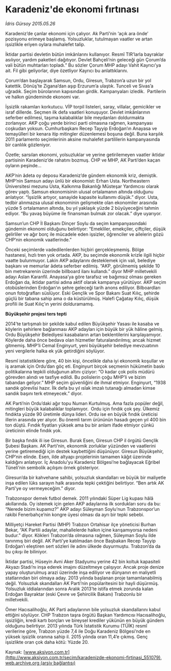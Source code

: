 # Karadeniz'de ekonomi fırtınası

*İdris Gürsoy 2015.05.26*

<div class="pNewsDetailMainContent ctx_content" itemprop="articleBody">
 <p>
  Karadeniz’de çanlar ekonomi için çalıyor. Ak Parti’nin ‘açık ara önde’ pozisyonu erimeye başlamış. Yolsuzluklar, tutulmayan vaatler ve artan işsizlikle eriyen oylara muhalefet talip.
 </p>
 <p>
  İktidar partisi devletin bütün imkânlarını kullanıyor. Resmî TIR’larla bayraklar asılıyor, yardım paketleri dağıtıyor. Devlet Bahçeli’nin geleceği gün Çorum’da vali bütün muhtarları topladı.” Bu sözler Çorum MHP adayı Vahit Kayrıcı’ya ait. Fil gibi geliyorlar, diye özetliyor Kayrıcı bu anlattıklarını.
 </p>
 <p>
  Çorum’dan başlayarak Samsun, Ordu, Giresun, Trabzon’a uzun bir yol katettik. Dönüş’te Zigana’dan aşıp Erzurum’a ulaştık. Tunceli ve Sivas’a uğradık. Seçim bürolarının kapısından girdik. Kampanyaları izledik.  Partilerin ve halkın gündeminde ekonomi var.
 </p>
 <p>
  İşsizlik rakamları korkutucu. VİP torpil listeleri, saray, villalar, gemicikler ve israf dillerde. Seçmen ilk defa vaatleri konuşuyor. Devlet imkânlarının seferber edilmesi, taşıma kalabalıklar bile meydanları doldurmakta zorlanıyor. AKP çoğu yerde birinci parti olmasına rağmen, kampanyası coşkudan yoksun. Cumhurbaşkanı Recep Tayyip Erdoğan’ın Anayasa ve temayülleri bir kenara itip mitingler düzenlemesi boşuna değil. Buna karşılık 2011 parlamento seçimlerinin aksine muhalefet partililerin kampanyasında bir canlılık gözleniyor.
 </p>
 <p>
  Özetle; sarsılan ekonomi, yolsuzluklar ve yerine getirilemeyen vaatler iktidar partisinin Karadeniz’de rahatını bozmuş. CHP ve MHP, AK Parti’den kaçan oyların peşinde…
 </p>
 <p>
  AKP’nin âdeta oy deposu Karadeniz’de gündem ekonomik kriz, demiştik. MHP’nin Samsun adayı ünlü bir ekonomist: Erhan Usta. Northeastern Üniversitesi mezunu Usta, Kalkınma Bakanlığı Müsteşar Yardımcısı olarak görev yaptı. Samsun ekonomisinin ulusal ortalamanın altında olduğunu anlatıyor. “İşsizlik artıyor, sanayide kapasite kullanımı düşük.” diyor. Usta, tedbir alınmazsa ulusal ekonominin gelişmekte olan ekonomiler arasında yüzde 5 ortalamanın altında, bu yıl yaklaşık yüzde 2 büyüyeceğini tahmin ediyor. “Bu yavaş büyüme ile finansman bulmak zor olacak.” diye uyarıyor.
 </p>
 <p>
  Samsun’un CHP İl Başkanı Dinçer Soylu da seçim kampanyasındaki gündemin ekonomi olduğunu belirtiyor: “Emekliler, emekçiler, çiftçiler, düşük gelirliler ve ağır borç ile mücadele eden işsizler, öğrenciler ve ailelerin gözü CHP’nin ekonomik vaatlerinde.”
 </p>
 <p>
  Önceki seçimlerde vadedilenlerden hiçbiri gerçekleşmemiş. Bölge hastanesi, hızlı tren yok ortada. AKP, bu seçimde ekonomik krizle ilgili hiçbir vaatte bulunmuyor. Lakin AKP adaylarını desteklemek için vali, belediye başkanı ve memurlar âdeta seferber edilmiş. “AKP, görülmemiş şekilde 10 bin metrekarenin üzerinde billboard ilanı kullandı.” diyor MHP milletvekili adayı Aslan Karanfil. Anayasa’ya göre tarafsız ve bağımsız olması gereken Erdoğan da, iktidar partisi adına aktif olarak kampanya yürütüyor. AKP seçim otobüslerinden Erdoğan’ın şehre geleceği tarih anons ediliyor. Bilboardları onun fotoğrafları süslüyor. Eski Gençlik ve Spor Bakanı Suat Kılıç, şehirde güçlü bir tabana sahip ama o da küstürülmüş. Halefi Çağatay Kılıç, düşük profili ile Suat Kılıç’ın yerini dolduramamış.
 </p>
 <p>
  <strong>
   Büyükşehir projesi ters tepti
  </strong>
 </p>
 <p>
  2014’te tartışmalı bir şekilde kabul edilen Büyükşehir Yasası ile kasaba ve köylerin şehirlere bağlanması AKP adayları için büyük bir yük hâline gelmiş. Ordu Büyükşehir Belediyesi kasabaların artan beklentilerini karşılayamıyor. Köylerde daha önce bedava olan hizmetler faturalandırılmış; ancak hizmet gitmemiş. MHP’li Cemal Enginyurt, yeni büyükşehir belediye mevzuatının yeni vergilerle halka ek yük getirdiğini söylüyor.
 </p>
 <p>
  Resmî istatistiklere göre, 40 bin kişi, öncelikle daha iyi ekonomik koşullar ve iş aramak için Ordu’dan göç eti. Enginyurt birçok seçmenin hükümetin baskı politikalarına tepkili olduğunun altını çiziyor: “O kadar çok polis müdürü görevden alındı ve tasfiye edildi. Bu polislerin çoğu MHP’li ve bizim tabandan geliyor.” MHP seçim güvenliğini de ihmal etmiyor. Enginyurt, “1938 sandık görevlisi hazır. İlk defa bu yıl ıslak imzalı tutanağı almadan kimse sandık başını terk etmeyecek.” diyor.
 </p>
 <p>
  AK Parti’nin Ordu’daki ağır topu Numan Kurtulmuş. Ama fazla popüler değil, mitingleri büyük kalabalıklar toplamıyor.  Ordu için fındık çok şey. Ülkemiz fındıkta yüzde 90 üretimle dünya lideri. Ordu ise en büyük fındık üreticisi illerin arasında yer alıyor. Bu önemli tarım ürününün hasadı geçen yıl 400 bin ton düştü. Fındık fiyatları yüksek ama bu bir anlam ifade etmiyor çünkü üreticinin elinde fındık yok.
 </p>
 <p>
  Bir başka fındık ili ise Giresun. Burak Esen, Giresun CHP il örgütü Gençlik Şubesi Başkanı. AK Parti’nin, ekonomik zorluklar yüzünden ve vaatlerini yerine getiremediği için destek kaybettiğini düşünüyor. Giresun Büyükşehir, CHP’nin elinde. Esen, ilde altyapı projelerinin tamamen kâğıt üzerinde kaldığını anlatıyor. İç Anadolu’yu Karadeniz Bölgesi’ne bağlayacak Eğribel Tüneli’nin sembolik açılışını örnek gösteriyor.
 </p>
 <p>
  Giresun’da bir kahvehane sahibi, yolsuzluk skandalları ve büyük bir maliyetle inşa edilen lüks sarayın halk arasında tepki çektiğini belirtiyor. “Ben artık AK Parti’ye oy vermeyeceğim.” diyor.
 </p>
 <p>
  Trabzonspor demek futbol demek. 2011 yılındaki Süper Lig kupası hâlâ akıllarında. Oy istemek için gelen AKP adaylarına ilk sordukları soru da bu: “Nerede bizim kupamız?” AKP adayı Süleyman Soylu’nun Trabzonspor’un rakibi Fenerbahçe’nin kongre üyesi olması da ayrı bir tepki sebebi.
 </p>
 <p>
  Milliyetçi Hareket Partisi (MHP) Trabzon Ortahisar ilçe yöneticisi Burhan Bekar, “AK Partili adaylar, mahallelerde halkın içine karışamıyorsa nedeni budur.” diyor. Kökleri Trabzon’da olmasına rağmen, Süleyman Soylu ilde tanınmış biri değil. AK Parti’ye katılmadan önce Başbakan Recep Tayyip Erdoğan’ı eleştiren sert sözleri ile adını ülkede duyurmuştu. Trabzon’da da bu çıkışı ile biliniyor.
 </p>
 <p>
  İktidar partisi, Hüseyin Avni Aker Stadyumu yerine 42 bin koltuk kapasiteli Akyazı Stadı’nı inşa ederek imajını düzeltmeye çalışıyor. Ancak proje denize yapay oluşturulmuş arazi üzerinde inşa ediliyor ve dünyanın en maliyetli statlarından biri olmaya aday. 2013 yılında başlanan proje tamamlanabilmiş değil. Yolsuzluk skandalları AK Parti’nin popülaritesini bir hayli düşürmüş. Yolsuzluk iddialarından sonra Aralık 2013’te istifa etmek zorunda kalan Erdoğan Bayraktar (eski Çevre ve Şehircilik Bakanı) Trabzonlu bir milletvekili.
 </p>
 <p>
  Ömer Hacısalihoğlu, AK Parti adaylarının bile yolsuzluk skandallarını kabul ettiğini söylüyor. CHP Trabzon taşra örgütü Başkan Yardımcısı Hacısalihoğlu, işsizliğin, kredi kartı borçları ve bireysel krediler yükünün en büyük gündem olduğunu belirtiyor. 2013 yılında Türk İstatistik Kurumu (TÜİK) resmî verilerine göre, Trabzon yüzde 7,4 ile Doğu Karadeniz Bölgesi’nde en yüksek işsizlik oranına sahip il. 2015 yılında oran 11,4’e çıkmış. Genç işsizlikte oran çok daha kötü: Yüzde 20.
 </p>
</div>


Kaynak: [www.aksiyon.com.tr](http://www.aksiyon.com.tr/secim/karadenizde-ekonomi-firtinasi_551079), [web.archive.org (arşiv bağlantısı)](http://web.archive.org/web/20151217132601/http://www.aksiyon.com.tr/secim/karadenizde-ekonomi-firtinasi_551079)
